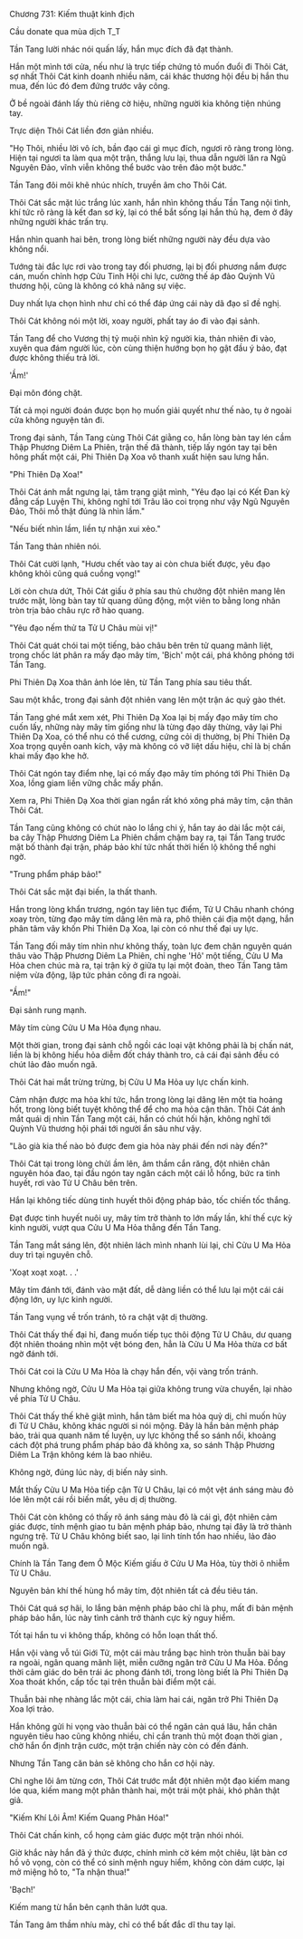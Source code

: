 




Chương 731: Kiếm thuật kinh địch


Cầu donate qua mùa dịch T_T

Tần Tang lười nhác nói quấn lấy, hắn mục đích đã đạt thành.

Hắn một mình tới cửa, nếu như là trực tiếp chứng tỏ muốn đuổi đi Thôi Cát, sợ nhất Thôi Cát kinh doanh nhiều năm, cái khác thương hội đều bị hắn thu mua, đến lúc đó đem đứng trước vây công.

Ở bề ngoài đánh lấy thù riêng cờ hiệu, những người kia không tiện nhúng tay.

Trực diện Thôi Cát liền đơn giản nhiều.

"Họ Thôi, nhiều lời vô ích, bần đạo cái gì mục đích, ngươi rõ ràng trong lòng. Hiện tại ngươi ta làm qua một trận, thắng lưu lại, thua dẫn người lăn ra Ngũ Nguyên Đảo, vĩnh viễn không thể bước vào trên đảo một bước."

Tần Tang đôi môi khẽ nhúc nhích, truyền âm cho Thôi Cát.

Thôi Cát sắc mặt lúc trắng lúc xanh, hắn nhìn không thấu Tần Tang nội tình, khí tức rõ ràng là kết đan sơ kỳ, lại có thể bắt sống lại hắn thủ hạ, đem ở đây những người khác trấn trụ.

Hắn nhìn quanh hai bên, trong lòng biết những người này đều dựa vào không nổi.

Tướng tài đắc lực rơi vào trong tay đối phương, lại bị đối phương nắm được cán, muốn chỉnh hợp Cửu Tinh Hội chi lực, cường thế áp đảo Quỳnh Vũ thương hội, cũng là không có khả năng sự việc.

Duy nhất lựa chọn hình như chỉ có thể đáp ứng cái này dã đạo sĩ đề nghị.

Thôi Cát không nói một lời, xoay người, phất tay áo đi vào đại sảnh.

Tần Tang để cho Vương thị tỷ muội nhìn kỹ người kia, thản nhiên đi vào, xuyên qua đám người lúc, còn cùng thiện hướng bọn họ gật đầu ý bảo, đạt được không thiếu trả lời.

'Ầm!'

Đại môn đóng chặt.

Tất cả mọi người đoán được bọn họ muốn giải quyết như thế nào, tụ ở ngoài cửa không nguyện tản đi.

Trong đại sảnh, Tần Tang cùng Thôi Cát giằng co, hắn lòng bàn tay lén cầm Thập Phương Diêm La Phiên, trận thế đã thành, tiếp lấy ngón tay tại bên hông phất một cái, Phi Thiên Dạ Xoa vô thanh xuất hiện sau lưng hắn.

"Phi Thiên Dạ Xoa!"

Thôi Cát ánh mắt ngưng lại, tâm trạng giật mình, "Yêu đạo lại có Kết Đan kỳ đẳng cấp Luyện Thi, không nghĩ tới Trâu lão coi trọng như vậy Ngũ Nguyên Đảo, Thôi mỗ thật đúng là nhìn lầm."

"Nếu biết nhìn lầm, liền tự nhận xui xẻo."

Tần Tang thản nhiên nói.

Thôi Cát cười lạnh, "Hươu chết vào tay ai còn chưa biết được, yêu đạo không khỏi cũng quá cuồng vọng!"

Lời còn chưa dứt, Thôi Cát giấu ở phía sau thủ chưởng đột nhiên mang lên trước mặt, lòng bàn tay tử quang dũng động, một viên to bằng long nhãn tròn trịa bảo châu rực rỡ hào quang.

"Yêu đạo nếm thử ta Tử U Châu mùi vị!"

Thôi Cát quát chói tai một tiếng, bảo châu bên trên tử quang mãnh liệt, trong chốc lát phân ra mấy đạo mây tím, 'Bịch' một cái, phá không phóng tới Tần Tang.

Phi Thiên Dạ Xoa thân ảnh lóe lên, từ Tần Tang phía sau tiêu thất.

Sau một khắc, trong đại sảnh đột nhiên vang lên một trận ác quỷ gào thét.

Tần Tang ghé mắt xem xét, Phi Thiên Dạ Xoa lại bị mấy đạo mây tím cho cuốn lấy, những này mây tím giống như là từng đạo dây thừng, vây lại Phi Thiên Dạ Xoa, có thể nhu có thể cương, cứng cỏi dị thường, bị Phi Thiên Dạ Xoa trọng quyền oanh kích, vậy mà không có vỡ liệt dấu hiệu, chỉ là bị chấn khai mấy đạo khe hở.

Thôi Cát ngón tay điểm nhẹ, lại có mấy đạo mây tím phóng tới Phi Thiên Dạ Xoa, lồng giam liền vững chắc mấy phần.

Xem ra, Phi Thiên Dạ Xoa thời gian ngắn rất khó xông phá mây tím, cận thân Thôi Cát.

Tần Tang cũng không có chút nào lo lắng chi ý, hắn tay áo dài lắc một cái, ba cây Thập Phương Diêm La Phiên chầm chậm bay ra, tại Tần Tang trước mặt bố thành đại trận, pháp bảo khí tức nhất thời hiển lộ không thể nghi ngờ.

"Trung phẩm pháp bảo!"

Thôi Cát sắc mặt đại biến, la thất thanh.

Hắn trong lòng khẩn trương, ngón tay liên tục điểm, Tử U Châu nhanh chóng xoay tròn, từng đạo mây tím dâng lên mà ra, phô thiên cái địa một dạng, hắn phân tâm vây khốn Phi Thiên Dạ Xoa, lại còn có như thế đại uy lực.

Tần Tang đối mây tím nhìn như không thấy, toàn lực đem chân nguyên quán thâu vào Thập Phương Diêm La Phiên, chỉ nghe 'Hô' một tiếng, Cửu U Ma Hỏa chen chúc mà ra, tại trận kỳ ở giữa tụ lại một đoàn, theo Tần Tang tâm niệm vừa động, lập tức phản công đi ra ngoài.

"Ầm!"

Đại sảnh rung mạnh.

Mây tím cùng Cửu U Ma Hỏa đụng nhau.

Một thời gian, trong đại sảnh chỗ ngồi các loại vật không phải là bị chấn nát, liền là bị không hiểu hỏa diễm đốt cháy thành tro, cả cái đại sảnh đều có chút lảo đảo muốn ngã.

Thôi Cát hai mắt trừng trừng, bị Cửu U Ma Hỏa uy lực chấn kinh.

Cảm nhận được ma hỏa khí tức, hắn trong lòng lại dâng lên một tia hoảng hốt, trong lòng biết tuyệt không thể để cho ma hỏa cận thân. Thôi Cát ánh mắt quái dị nhìn Tần Tang một cái, hắn có chút hối hận, không nghĩ tới Quỳnh Vũ thương hội phái tới người ẩn sâu như vậy.

"Lão già kia thế nào bỏ được đem gia hỏa này phái đến nơi này đến?"

Thôi Cát tại trong lòng chửi ầm lên, âm thầm cắn răng, đột nhiên chân nguyên hóa đao, tại đầu ngón tay ngăn cách một cái lỗ hổng, bức ra tinh huyết, rơi vào Tử U Châu bên trên.

Hắn lại không tiếc dùng tinh huyết thôi động pháp bảo, tốc chiến tốc thắng.

Đạt được tinh huyết nuôi uy, mây tím trở thành to lớn mấy lần, khí thế cực kỳ kinh người, vượt qua Cửu U Ma Hỏa thẳng đến Tần Tang.

Tần Tang mắt sáng lên, đột nhiên lách mình nhanh lùi lại, chỉ Cửu U Ma Hỏa duy trì tại nguyên chỗ.

'Xoạt xoạt xoạt. . .'

Mây tím đánh tới, đánh vào mặt đất, dễ dàng liền có thể lưu lại một cái cái động lớn, uy lực kinh người.

Tần Tang vụng về trốn tránh, tỏ ra chật vật dị thường.

Thôi Cát thấy thế đại hỉ, đang muốn tiếp tục thôi động Tử U Châu, dư quang đột nhiên thoáng nhìn một vệt bóng đen, hẳn là Cửu U Ma Hỏa thừa cơ bất ngờ đánh tới.

Thôi Cát coi là Cửu U Ma Hỏa là chạy hắn đến, vội vàng trốn tránh.

Nhưng không ngờ, Cửu U Ma Hỏa tại giữa không trung vừa chuyển, lại nhào về phía Tử U Châu.

Thôi Cát thấy thế khẽ giật mình, hắn tâm biết ma hỏa quỷ dị, chỉ muốn hủy đi Tử U Châu, không khác người si nói mộng. Đây là hắn bản mệnh pháp bảo, trải qua quanh năm tế luyện, uy lực không thể so sánh nổi, khoảng cách đột phá trung phẩm pháp bảo đã không xa, so sánh Thập Phương Diêm La Trận không kém là bao nhiêu.

Không ngờ, đúng lúc này, dị biến nảy sinh.

Mắt thấy Cửu U Ma Hỏa tiếp cận Tử U Châu, lại có một vệt ánh sáng màu đỏ lóe lên một cái rồi biến mất, yêu dị dị thường.

Thôi Cát còn không có thấy rõ ánh sáng màu đỏ là cái gì, đột nhiên cảm giác được, tính mệnh giao tu bản mệnh pháp bảo, nhưng tại đây là trở thành ngưng trệ. Tử U Châu không biết sao, lại linh tính tổn hao nhiều, lảo đảo muốn ngã.

Chính là Tần Tang đem Ô Mộc Kiếm giấu ở Cửu U Ma Hỏa, tùy thời ô nhiễm Tử U Châu.

Nguyên bản khí thế hùng hổ mây tím, đột nhiên tất cả đều tiêu tán.

Thôi Cát quá sợ hãi, lo lắng bản mệnh pháp bảo chỉ là phụ, mất đi bản mệnh pháp bảo hắn, lúc này tình cảnh trở thành cực kỳ nguy hiểm.

Tốt tại hắn tu vi không thấp, không có hỗn loạn thất thố.

Hắn vội vàng vỗ túi Giới Tử, một cái màu trắng bạc hình tròn thuẫn bài bay ra ngoài, ngân quang mãnh liệt, miễn cưỡng ngăn trở Cửu U Ma Hỏa. Đồng thời cảm giác do bên trái ác phong đánh tới, trong lòng biết là Phi Thiên Dạ Xoa thoát khốn, cấp tốc tại trên thuẫn bài điểm một cái.

Thuẫn bài nhẹ nhàng lắc một cái, chia làm hai cái, ngăn trở Phi Thiên Dạ Xoa lợi trảo.

Hắn không gửi hi vọng vào thuẫn bài có thể ngăn cản quá lâu, hắn chân nguyên tiêu hao cũng không nhiều, chỉ cần tranh thủ một đoạn thời gian , chờ hắn ổn định trận cước, một trận chiến này còn có đến đánh.

Nhưng Tần Tang căn bản sẽ không cho hắn cơ hội này.

Chỉ nghe lôi âm từng cơn, Thôi Cát trước mắt đột nhiên một đạo kiếm mang lóe qua, kiếm mang một phân thành hai, một trái một phải, khó phân thật giả.

"Kiếm Khí Lôi Âm! Kiếm Quang Phân Hóa!"

Thôi Cát chấn kinh, cổ họng cảm giác được một trận nhói nhói.

Giờ khắc này hắn đã ý thức được, chính mình cờ kém một chiêu, lật bàn cơ hồ vô vọng, còn có thể có sinh mệnh nguy hiểm, không còn dám cược, lại mở miệng hô to, "Ta nhận thua!"

'Bạch!'

Kiếm mang từ hắn bên cạnh thân lướt qua.

Tần Tang âm thầm nhíu mày, chỉ có thể bất đắc dĩ thu tay lại.




